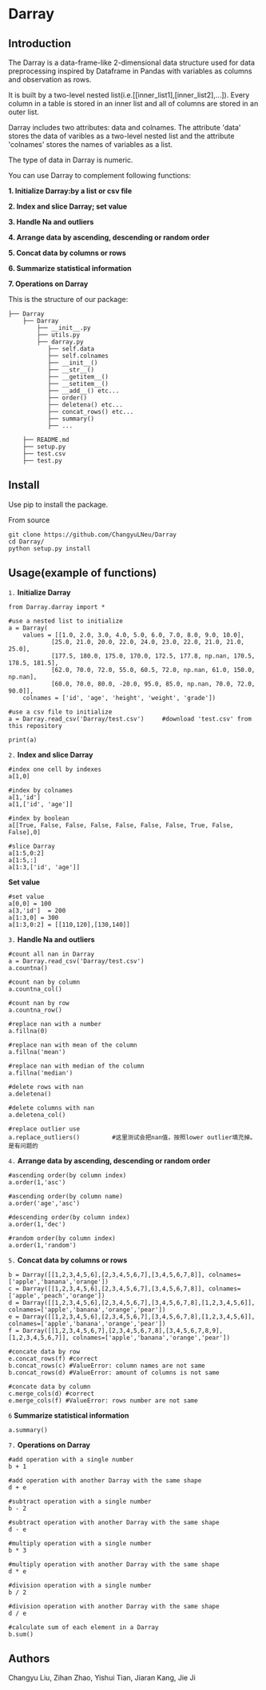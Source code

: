 # Darray
## Introduction
The Darray is a data-frame-like 2-dimensional data structure used for data preprocessing inspired by Dataframe in Pandas with variables as columns and observation as rows.

It is built by a two-level nested list(i.e.[[inner_list1],[inner_list2],...]). Every column in a table is stored in an inner list and all of columns are stored in an outer list. 

Darray includes two attributes: data and colnames. The attribute 'data' stores the data of varibles as a two-level nested list and the attribute 'colnames' stores the names of variables as a list.

The type of data in Darray is numeric. 

You can use Darray to complement following functions:

**1. Initialize Darray:by a list or csv file**

**2. Index and slice Darray; set value**

**3. Handle Na and outliers**

**4. Arrange data by ascending, descending or random order**

**5. Concat data by columns or rows**

**6. Summarize statistical information**

**7. Operations on Darray**

This is the structure of our package:

```Shell
├── Darray
    ├── Darray
        ├── __init__.py
        ├── utils.py
        ├── darray.py
           ├── self.data
           ├── self.colnames
           ├── __init__()
           ├── __str__()
           ├── __getitem__()
           ├── __setitem__()
           ├── __add__() etc...
           ├── order()
           ├── deletena() etc...
           ├── concat_rows() etc...
           ├── summary()
           ├── ...
           
    ├── README.md   
    ├── setup.py
    ├── test.csv
    ├── test.py
```

## Install
Use pip to install the package.

From source
```
git clone https://github.com/ChangyuLNeu/Darray
cd Darray/
python setup.py install
```


## Usage(example of functions)
`1.` **Initialize Darray**
```
from Darray.darray import *

#use a nested list to initialize
a = Darray(
    values = [[1.0, 2.0, 3.0, 4.0, 5.0, 6.0, 7.0, 8.0, 9.0, 10.0],
            [25.0, 21.0, 20.0, 22.0, 24.0, 23.0, 22.0, 21.0, 21.0, 25.0],
            [177.5, 180.0, 175.0, 170.0, 172.5, 177.8, np.nan, 170.5, 178.5, 181.5],
            [62.0, 70.0, 72.0, 55.0, 60.5, 72.0, np.nan, 61.0, 150.0, np.nan],
            [60.0, 70.0, 80.0, -20.0, 95.0, 85.0, np.nan, 70.0, 72.0, 90.0]],
    colnames = ['id', 'age', 'height', 'weight', 'grade'])

#use a csv file to initialize
a = Darray.read_csv('Darray/test.csv')     #download 'test.csv' from this repository

print(a)
```

`2.` **Index and slice Darray**
```
#index one cell by indexes
a[1,0]

#index by colnames
a[1,'id']
a[1,['id', 'age']]

#index by boolean
a[[True, False, False, False, False, False, False, True, False, False],0]

#slice Darray
a[1:5,0:2]
a[1:5,:]
a[1:3,['id', 'age']]
```

**Set value**
```
#set value
a[0,0] = 100
a[3,'id']  = 200
a[1:3,0] = 300
a[1:3,0:2] = [[110,120],[130,140]]
```

`3.` **Handle Na and outliers**
```
#count all nan in Darray
a = Darray.read_csv('Darray/test.csv') 
a.countna()

#count nan by column 
a.countna_col()

#count nan by row 
a.countna_row()

#replace nan with a number
a.fillna(0)

#replace nan with mean of the column
a.fillna('mean')

#replace nan with median of the column
a.fillna('median')

#delete rows with nan
a.deletena()

#delete columns with nan
a.deletena_col()

#replace outlier use
a.replace_outliers()         #这里测试会把nan值，按照lower outlier填充掉。是有问题的
```

`4.` **Arrange data by ascending, descending or random order**
```
#ascending order(by column index)
a.order(1,'asc') 

#ascending order(by column name)
a.order('age','asc') 

#descending order(by column index)
a.order(1,'dec')        

#random order(by column index)
a.order(1,'random')      
```    

`5.` **Concat data by columns or rows**
```
b = Darray([[1,2,3,4,5,6],[2,3,4,5,6,7],[3,4,5,6,7,8]], colnames=['apple','banana','orange'])
c = Darray([[1,2,3,4,5,6],[2,3,4,5,6,7],[3,4,5,6,7,8]], colnames=['apple','peach','orange'])
d = Darray([[1,2,3,4,5,6],[2,3,4,5,6,7],[3,4,5,6,7,8],[1,2,3,4,5,6]], colnames=['apple','banana','orange','pear'])
e = Darray([[1,2,3,4,5,6],[2,3,4,5,6,7],[3,4,5,6,7,8],[1,2,3,4,5,6]], colnames=['apple','banana','orange','pear'])
f = Darray([[1,2,3,4,5,6,7],[2,3,4,5,6,7,8],[3,4,5,6,7,8,9],[1,2,3,4,5,6,7]], colnames=['apple','banana','orange','pear'])

#concate data by row
e.concat_rows(f) #correct
b.concat_rows(c) #ValueError: column names are not same
b.concat_rows(d) #ValueError: amount of columns is not same

#concate data by column
c.merge_cols(d) #correct
e.merge_cols(f) #ValueError: rows number are not same
```

`6` **Summarize statistical information**
```
a.summary()
```

`7.` **Operations on Darray**
```
#add operation with a single number
b + 1

#add operation with another Darray with the same shape
d + e

#subtract operation with a single number
b - 2

#subtract operation with another Darray with the same shape
d - e

#multiply operation with a single number
b * 3 

#multiply operation with another Darray with the same shape
d * e

#division operation with a single number
b / 2

#division operation with another Darray with the same shape
d / e

#calculate sum of each element in a Darray
b.sum()
```

## Authors
Changyu Liu, Zihan Zhao, Yishui Tian, Jiaran Kang, Jie Ji
